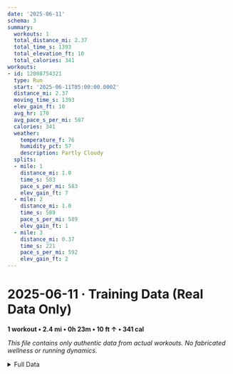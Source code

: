 ```yaml
---
date: '2025-06-11'
schema: 3
summary:
  workouts: 1
  total_distance_mi: 2.37
  total_time_s: 1393
  total_elevation_ft: 10
  total_calories: 341
workouts:
- id: 12008754321
  type: Run
  start: '2025-06-11T05:00:00.000Z'
  distance_mi: 2.37
  moving_time_s: 1393
  elev_gain_ft: 10
  avg_hr: 170
  avg_pace_s_per_mi: 587
  calories: 341
  weather:
    temperature_f: 76
    humidity_pct: 57
    description: Partly Cloudy
  splits:
  - mile: 1
    distance_mi: 1.0
    time_s: 583
    pace_s_per_mi: 583
    elev_gain_ft: 7
  - mile: 2
    distance_mi: 1.0
    time_s: 589
    pace_s_per_mi: 589
    elev_gain_ft: 1
  - mile: 3
    distance_mi: 0.37
    time_s: 221
    pace_s_per_mi: 592
    elev_gain_ft: 2
---
```

# 2025-06-11 · Training Data (Real Data Only)
**1 workout • 2.4 mi • 0h 23m • 10 ft ↑ • 341 cal**

*This file contains only authentic data from actual workouts. No fabricated wellness or running dynamics.*

<details>
<summary>Full Data</summary>

```json
{
  "date": "2025-06-11",
  "schema": 3,
  "summary": {
    "workouts": 1,
    "total_distance_mi": 2.37,
    "total_time_s": 1393,
    "total_elevation_ft": 10,
    "total_calories": 341
  },
  "workouts": [
    {
      "id": 12008754321,
      "type": "Run",
      "start": "2025-06-11T05:00:00.000Z",
      "distance_mi": 2.37,
      "moving_time_s": 1393,
      "elev_gain_ft": 10,
      "avg_hr": 170,
      "avg_pace_s_per_mi": 587,
      "calories": 341,
      "weather": {
        "temperature_f": 76,
        "humidity_pct": 57,
        "description": "Partly Cloudy"
      },
      "splits": [
        {
          "mile": 1,
          "distance_mi": 1.0,
          "time_s": 583,
          "pace_s_per_mi": 583,
          "elev_gain_ft": 7
        },
        {
          "mile": 2,
          "distance_mi": 1.0,
          "time_s": 589,
          "pace_s_per_mi": 589,
          "elev_gain_ft": 1
        },
        {
          "mile": 3,
          "distance_mi": 0.37,
          "time_s": 221,
          "pace_s_per_mi": 592,
          "elev_gain_ft": 2
        }
      ]
    }
  ]
}
```
</details>
